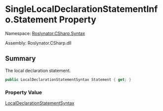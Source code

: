 # SingleLocalDeclarationStatementInfo\.Statement Property

Namespace: [Roslynator.CSharp.Syntax](../../README.md)

Assembly: Roslynator\.CSharp\.dll

## Summary

The local declaration statement\.

```csharp
public LocalDeclarationStatementSyntax Statement { get; }
```

### Property Value

[LocalDeclarationStatementSyntax](https://docs.microsoft.com/en-us/dotnet/api/microsoft.codeanalysis.csharp.syntax.localdeclarationstatementsyntax)

